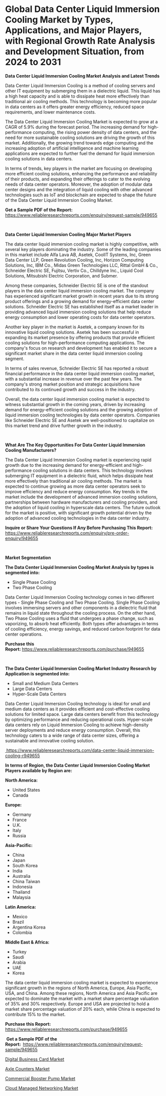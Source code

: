 <p><h1>Global Data Center Liquid Immersion Cooling Market by Types, Applications, and Major Players, with Regional Growth Rate Analysis and Development Situation, from 2024 to 2031</h1></p><p><strong>Data Center Liquid Immersion Cooling Market Analysis and Latest Trends</strong></p>
<p><p>Data Center Liquid Immersion Cooling is a method of cooling servers and other IT equipment by submerging them in a dielectric liquid. This liquid has a high heat capacity and is able to dissipate heat more effectively than traditional air cooling methods. This technology is becoming more popular in data centers as it offers greater energy efficiency, reduced space requirements, and lower maintenance costs.</p><p>The Data Center Liquid Immersion Cooling Market is expected to grow at a CAGR of 5.9% during the forecast period. The increasing demand for high-performance computing, the rising power density of data centers, and the need for more sustainable cooling solutions are driving the growth of this market. Additionally, the growing trend towards edge computing and the increasing adoption of artificial intelligence and machine learning applications are expected to further fuel the demand for liquid immersion cooling solutions in data centers.</p><p>In terms of trends, key players in the market are focusing on developing more efficient cooling solutions, enhancing the performance and reliability of their products, and expanding their offerings to cater to the evolving needs of data center operators. Moreover, the adoption of modular data center designs and the integration of liquid cooling with other advanced technologies such as IoT and blockchain are expected to shape the future of the Data Center Liquid Immersion Cooling Market.</p></p>
<p><strong>Get a Sample PDF of the Report:&nbsp;</strong> <a href="https://www.reliableresearchreports.com/enquiry/request-sample/949655">https://www.reliableresearchreports.com/enquiry/request-sample/949655</a></p>
<p>&nbsp;</p>
<p><strong>Data Center Liquid Immersion Cooling Major Market Players</strong></p>
<p><p>The data center liquid immersion cooling market is highly competitive, with several key players dominating the industry. Some of the leading companies in this market include Alfa Lava AB, Asetek, CoolIT Systems, Inc, Green Data Center LLP, Green Revolution Cooling, Inc, Horizon Computing Solutions, Inc, IBM Co., Midas Green Technologies LLC, Rittal GmbH & Co., Schneider Electric SE, Fujitsu, Vertiv Co., Chilldyne Inc., Liquid Cool Solutions, Mitsubishi Electric Corporation, and Submer.</p><p>Among these companies, Schneider Electric SE is one of the standout players in the data center liquid immersion cooling market. The company has experienced significant market growth in recent years due to its strong product offerings and a growing demand for energy-efficient data center solutions. Schneider Electric SE has established itself as a market leader in providing advanced liquid immersion cooling solutions that help reduce energy consumption and lower operating costs for data center operators.</p><p>Another key player in the market is Asetek, a company known for its innovative liquid cooling solutions. Asetek has been successful in expanding its market presence by offering products that provide efficient cooling solutions for high-performance computing applications. The company's focus on research and development has enabled it to secure a significant market share in the data center liquid immersion cooling segment.</p><p>In terms of sales revenue, Schneider Electric SE has reported a robust financial performance in the data center liquid immersion cooling market, with a substantial increase in revenue over the past few years. The company's strong market position and strategic acquisitions have contributed to its continued growth and success in the industry.</p><p>Overall, the data center liquid immersion cooling market is expected to witness substantial growth in the coming years, driven by increasing demand for energy-efficient cooling solutions and the growing adoption of liquid immersion cooling technologies by data center operators. Companies like Schneider Electric SE and Asetek are well-positioned to capitalize on this market trend and drive further growth in the industry.</p></p>
<p>&nbsp;</p>
<p><strong>What Are The Key Opportunities For Data Center Liquid Immersion Cooling Manufacturers?</strong></p>
<p><p>The Data Center Liquid Immersion Cooling market is experiencing rapid growth due to the increasing demand for energy-efficient and high-performance cooling solutions in data centers. This technology involves submerging IT equipment in a dielectric fluid, which helps dissipate heat more effectively than traditional air cooling methods. The market is expected to continue growing as more data center operators seek to improve efficiency and reduce energy consumption. Key trends in the market include the development of advanced immersion cooling solutions, partnerships between hardware manufacturers and cooling providers, and the adoption of liquid cooling in hyperscale data centers. The future outlook for the market is positive, with significant growth potential driven by the adoption of advanced cooling technologies in the data center industry.</p></p>
<p><strong>Inquire or Share Your Questions If Any Before Purchasing This Report:</strong> <a href="https://www.reliableresearchreports.com/enquiry/pre-order-enquiry/949655">https://www.reliableresearchreports.com/enquiry/pre-order-enquiry/949655</a></p>
<p>&nbsp;</p>
<p><strong>Market Segmentation</strong></p>
<p><strong>The Data Center Liquid Immersion Cooling Market Analysis by types is segmented into:</strong></p>
<p><ul><li>Single Phase Cooling</li><li>Two Phase Cooling</li></ul></p>
<p><p>Data Center Liquid Immersion Cooling technology comes in two different types - Single Phase Cooling and Two Phase Cooling. Single Phase Cooling involves immersing servers and other components in a dielectric fluid that remains in liquid state throughout the cooling process. On the other hand, Two Phase Cooling uses a fluid that undergoes a phase change, such as vaporizing, to absorb heat efficiently. Both types offer advantages in terms of cooling efficiency, energy savings, and reduced carbon footprint for data center operations.</p></p>
<p><strong>Purchase this Report:&nbsp;</strong><a href="https://www.reliableresearchreports.com/purchase/949655">https://www.reliableresearchreports.com/purchase/949655</a></p>
<p>&nbsp;</p>
<p><strong>The Data Center Liquid Immersion Cooling Market Industry Research by Application is segmented into:</strong></p>
<p><ul><li>Small and Medium Data Centers</li><li>Large Data Centers</li><li>Hyper-Scale Data Centers</li></ul></p>
<p><p>Data Center Liquid Immersion Cooling technology is ideal for small and medium data centers as it provides efficient and cost-effective cooling solutions for limited space. Large data centers benefit from this technology by optimizing performance and reducing operational costs. Hyper-scale data centers rely on Liquid Immersion Cooling to achieve high-density server deployments and reduce energy consumption. Overall, this technology caters to a wide range of data center sizes, offering a sustainable and innovative cooling solution.</p></p>
<p><a href="https://www.reliableresearchreports.com/data-center-liquid-immersion-cooling-r949655">&nbsp;https://www.reliableresearchreports.com/data-center-liquid-immersion-cooling-r949655</a></p>
<p><strong>In terms of Region, the Data Center Liquid Immersion Cooling Market Players available by Region are:</strong></p>
<p>
    <p> <strong> North America: </strong>
        <ul>
            <li>United States</li>
            <li>Canada</li>
        </ul>
        </p> 
    <p> <strong> Europe: </strong>
        <ul>
            <li>Germany</li>
            <li>France</li>
            <li>U.K.</li>
            <li>Italy</li>
            <li>Russia</li>
        </ul>
        </p> 
    <p> <strong> Asia-Pacific: </strong>
        <ul>
            <li>China</li>
            <li>Japan</li>
            <li>South Korea</li>
            <li>India</li>
            <li>Australia</li>
            <li>China Taiwan</li>
            <li>Indonesia</li>
            <li>Thailand</li>
            <li>Malaysia</li>
        </ul>
        </p> 
    <p> <strong> Latin America: </strong>
        <ul>
            <li>Mexico</li>
            <li>Brazil</li>
            <li>Argentina Korea</li>
            <li>Colombia</li>
        </ul>
        </p> 
    <p> <strong> Middle East & Africa: </strong>
        <ul>
            <li>Turkey</li>
            <li>Saudi</li>
            <li>Arabia</li>
            <li>UAE</li>
            <li>Korea</li>
        </ul>
    </p>
    </p>
<p><p>The data center liquid immersion cooling market is expected to experience significant growth in the regions of North America, Europe, Asia Pacific, USA, and China. Among these regions, North America and Asia Pacific are expected to dominate the market with a market share percentage valuation of 35% and 30% respectively. Europe and USA are projected to hold a market share percentage valuation of 20% each, while China is expected to contribute 15% to the market.</p></p>
<p><strong>Purchase this Report: </strong><a href="https://www.reliableresearchreports.com/purchase/949655">https://www.reliableresearchreports.com/purchase/949655</a></p>
<p>&nbsp;<strong>Get a Sample PDF of the Report:&nbsp;&nbsp;</strong><a href="https://www.reliableresearchreports.com/enquiry/request-sample/949655">https://www.reliableresearchreports.com/enquiry/request-sample/949655</a></p>
<p><strong></strong></p>
<p><p><a href="https://github.com/derrinmiltonellis35gcl/Market-Research-Report-List-2/blob/main/digital-business-card-market.md">Digital Business Card Market</a></p><p><a href="https://www.linkedin.com/pulse/axle-counters-market-trends-forecast-competitive-analysis-ym0kc">Axle Counters Market</a></p><p><a href="https://www.linkedin.com/pulse/commercial-booster-pump-market-comprehensive-assessment-ohcte">Commercial Booster Pump Market</a></p><p><a href="https://github.com/Sherrillcrooksxa8i18ucf2m/Market-Research-Report-List-2/blob/main/cloud-managed-networking-market.md">Cloud Managed Networking Market</a></p></p>